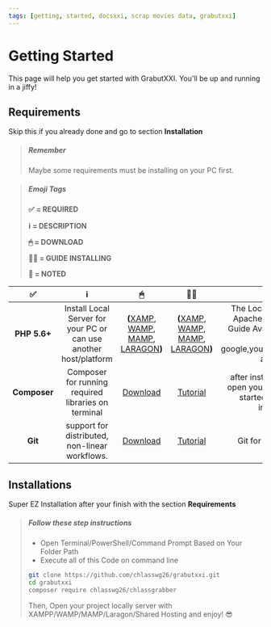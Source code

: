 ```yaml
---
tags: [getting, started, docsxxi, scrap movies data, grabutxxi]
---
```


# Getting Started

This page will help you get started with GrabutXXI. You'll be up and running in a jiffy!

## Requirements

Skip this if you already done and go to section **Installation**

<!-- theme: warning -->

> ##### **Remember**
> 
> Maybe some requirements must be installing on your PC first.

<!-- theme: info -->

> ##### **Emoji Tags**
> 
> **✅ = REQUIRED**
> 
> **ℹ = DESCRIPTION**
> 
> **🖱 = DOWNLOAD**
> 
> **👨‍🏫 = GUIDE INSTALLING**
> 
> **📝 = NOTED**


✅ | ℹ | 🖱 | 👨‍🏫 | 📝
:---------:|:---------:|:---------:|:---------:|:---------:
 **PHP 5.6+** | Install Local Server for your PC or can use another host/platform | **(**[XAMP](https://www.apachefriends.org/download.html), [WAMP](https://sourceforge.net/projects/wampserver/), [MAMP](https://www.mamp.info/en/downloads/), [LARAGON](https://laragon.org/download/index.html)**)** | **(**[XAMP](https://www.apachefriends.org/index.html), [WAMP](http://www.wampserver.com/en/), [MAMP](https://documentation.mamp.info/en/Search/?q=install), [LARAGON](https://laragon.org/docs/install.html)**)** | The Local Server include Apache/Nginx and Fully Guide Available on all sites like google,youtube,stackoverflow and more
 **Composer** | Composer for running required libraries on terminal | [Download](https://getcomposer.org/download/) | [Tutorial](https://getcomposer.org/doc/) | after installing composer, open your terminal and get started with the next instruction
 **Git** | support for distributed, non-linear workflows. | [Download](https://git-scm.com/downloads) | [Tutorial](https://git-scm.com/doc) | Git for Clone purpose

## Installations

Super EZ Installation after your finish with the section **Requirements**

<!-- theme: info -->

> ##### **Follow these step instructions**
> 
> - Open Terminal/PowerShell/Command Prompt Based on Your Folder Path
> - Execute all of this Code on command line
> 
> ```bash
> git clone https://github.com/chlasswg26/grabutxxi.git
> cd grabutxxi
> composer require chlasswg26/chlassgrabber
> ```
> 
> Then, Open your project locally server with XAMPP/WAMP/MAMP/Laragon/Shared Hosting and enjoy! 😎
